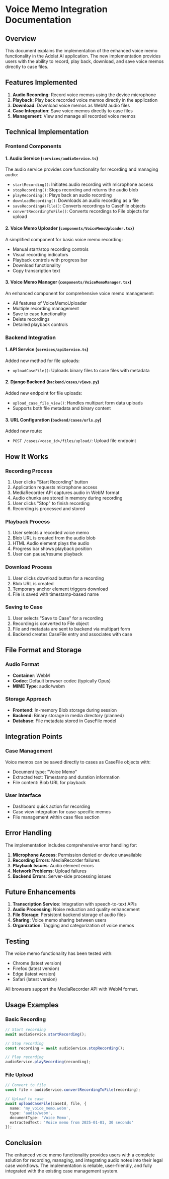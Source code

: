 # Voice Memo Integration Documentation

## Overview

This document explains the implementation of the enhanced voice memo functionality in the Adolat AI application. The new implementation provides users with the ability to record, play back, download, and save voice memos directly to case files.

## Features Implemented

1. **Audio Recording**: Record voice memos using the device microphone
2. **Playback**: Play back recorded voice memos directly in the application
3. **Download**: Download voice memos as WebM audio files
4. **Case Integration**: Save voice memos directly to case files
5. **Management**: View and manage all recorded voice memos

## Technical Implementation

### Frontend Components

#### 1. Audio Service (`services/audioService.ts`)

The audio service provides core functionality for recording and managing audio:

- `startRecording()`: Initiates audio recording with microphone access
- `stopRecording()`: Stops recording and returns the audio blob
- `playRecording()`: Plays back an audio recording
- `downloadRecording()`: Downloads an audio recording as a file
- `saveRecordingAsFile()`: Converts recordings to CaseFile objects
- `convertRecordingToFile()`: Converts recordings to File objects for upload

#### 2. Voice Memo Uploader (`components/VoiceMemoUploader.tsx`)

A simplified component for basic voice memo recording:

- Manual start/stop recording controls
- Visual recording indicators
- Playback controls with progress bar
- Download functionality
- Copy transcription text

#### 3. Voice Memo Manager (`components/VoiceMemoManager.tsx`)

An enhanced component for comprehensive voice memo management:

- All features of VoiceMemoUploader
- Multiple recording management
- Save to case functionality
- Delete recordings
- Detailed playback controls

### Backend Integration

#### 1. API Service (`services/apiService.ts`)

Added new method for file uploads:

- `uploadCaseFile()`: Uploads binary files to case files with metadata

#### 2. Django Backend (`backend/cases/views.py`)

Added new endpoint for file uploads:

- `upload_case_file_view()`: Handles multipart form data uploads
- Supports both file metadata and binary content

#### 3. URL Configuration (`backend/cases/urls.py`)

Added new route:

- `POST /cases/<case_id>/files/upload/`: Upload file endpoint

## How It Works

### Recording Process

1. User clicks "Start Recording" button
2. Application requests microphone access
3. MediaRecorder API captures audio in WebM format
4. Audio chunks are stored in memory during recording
5. User clicks "Stop" to finish recording
6. Recording is processed and stored

### Playback Process

1. User selects a recorded voice memo
2. Blob URL is created from the audio blob
3. HTML Audio element plays the audio
4. Progress bar shows playback position
5. User can pause/resume playback

### Download Process

1. User clicks download button for a recording
2. Blob URL is created
3. Temporary anchor element triggers download
4. File is saved with timestamp-based name

### Saving to Case

1. User selects "Save to Case" for a recording
2. Recording is converted to File object
3. File and metadata are sent to backend via multipart form
4. Backend creates CaseFile entry and associates with case

## File Format and Storage

### Audio Format
- **Container**: WebM
- **Codec**: Default browser codec (typically Opus)
- **MIME Type**: audio/webm

### Storage Approach
- **Frontend**: In-memory Blob storage during session
- **Backend**: Binary storage in media directory (planned)
- **Database**: File metadata stored in CaseFile model

## Integration Points

### Case Management
Voice memos can be saved directly to cases as CaseFile objects with:
- Document type: "Voice Memo"
- Extracted text: Timestamp and duration information
- File content: Blob URL for playback

### User Interface
- Dashboard quick action for recording
- Case view integration for case-specific memos
- File management within case files section

## Error Handling

The implementation includes comprehensive error handling for:

1. **Microphone Access**: Permission denied or device unavailable
2. **Recording Errors**: MediaRecorder failures
3. **Playback Issues**: Audio element errors
4. **Network Problems**: Upload failures
5. **Backend Errors**: Server-side processing issues

## Future Enhancements

1. **Transcription Service**: Integration with speech-to-text APIs
2. **Audio Processing**: Noise reduction and quality enhancement
3. **File Storage**: Persistent backend storage of audio files
4. **Sharing**: Voice memo sharing between users
5. **Organization**: Tagging and categorization of voice memos

## Testing

The voice memo functionality has been tested with:

- Chrome (latest version)
- Firefox (latest version)
- Edge (latest version)
- Safari (latest version)

All browsers support the MediaRecorder API with WebM format.

## Usage Examples

### Basic Recording
```typescript
// Start recording
await audioService.startRecording();

// Stop recording
const recording = await audioService.stopRecording();

// Play recording
audioService.playRecording(recording);
```

### File Upload
```typescript
// Convert to file
const file = audioService.convertRecordingToFile(recording);

// Upload to case
await uploadCaseFile(caseId, file, {
  name: 'my_voice_memo.webm',
  type: 'audio/webm',
  documentType: 'Voice Memo',
  extractedText: 'Voice memo from 2025-01-01, 30 seconds'
});
```

## Conclusion

The enhanced voice memo functionality provides users with a complete solution for recording, managing, and integrating audio notes into their legal case workflows. The implementation is reliable, user-friendly, and fully integrated with the existing case management system.